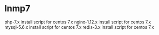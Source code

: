 # lnmp7
php-7.x install script for centos 7.x
nginx-1.12.x install script for centos 7.x
mysql-5.6.x install script for centos 7.x
redis-3.x install script for centos 7.x
